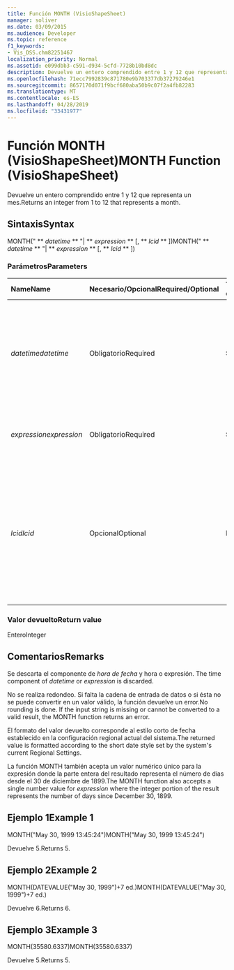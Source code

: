 ```yaml
---
title: Función MONTH (VisioShapeSheet)
manager: soliver
ms.date: 03/09/2015
ms.audience: Developer
ms.topic: reference
f1_keywords:
- Vis_DSS.chm82251467
localization_priority: Normal
ms.assetid: e099dbb3-c591-d934-5cfd-7728b10bd8dc
description: Devuelve un entero comprendido entre 1 y 12 que representa un mes.
ms.openlocfilehash: 71ecc7992839c871780e9b703377db37279246e1
ms.sourcegitcommit: 8657170d071f9bcf680aba50b9c07f2a4fb82283
ms.translationtype: MT
ms.contentlocale: es-ES
ms.lasthandoff: 04/28/2019
ms.locfileid: "33431977"
---
```

# <a name="month-function-visioshapesheet"></a><span data-ttu-id="9a96c-103">Función MONTH (VisioShapeSheet)</span><span class="sxs-lookup"><span data-stu-id="9a96c-103">MONTH Function (VisioShapeSheet)</span></span>

<span data-ttu-id="9a96c-104">Devuelve un entero comprendido entre 1 y 12 que representa un mes.</span><span class="sxs-lookup"><span data-stu-id="9a96c-104">Returns an integer from 1 to 12 that represents a month.</span></span>
  
## <a name="syntax"></a><span data-ttu-id="9a96c-105">Sintaxis</span><span class="sxs-lookup"><span data-stu-id="9a96c-105">Syntax</span></span>

<span data-ttu-id="9a96c-106">MONTH(" \*\* *datetime* \*\* "| \*\* *expression* \*\* [, \*\* *lcid* \*\* ])</span><span class="sxs-lookup"><span data-stu-id="9a96c-106">MONTH(" \*\* *datetime* \*\* "| \*\* *expression* \*\* [, \*\* *lcid* \*\* ])</span></span> 
  
### <a name="parameters"></a><span data-ttu-id="9a96c-107">Parámetros</span><span class="sxs-lookup"><span data-stu-id="9a96c-107">Parameters</span></span>

|<span data-ttu-id="9a96c-108">**Name**</span><span class="sxs-lookup"><span data-stu-id="9a96c-108">**Name**</span></span>|<span data-ttu-id="9a96c-109">**Necesario/Opcional**</span><span class="sxs-lookup"><span data-stu-id="9a96c-109">**Required/Optional**</span></span>|<span data-ttu-id="9a96c-110">**Tipo de datos**</span><span class="sxs-lookup"><span data-stu-id="9a96c-110">**Data Type**</span></span>|<span data-ttu-id="9a96c-111">**Descripción**</span><span class="sxs-lookup"><span data-stu-id="9a96c-111">**Description**</span></span>|
|:-----|:-----|:-----|:-----|
| <span data-ttu-id="9a96c-112">_datetime_</span><span class="sxs-lookup"><span data-stu-id="9a96c-112">_datetime_</span></span> <br/> |<span data-ttu-id="9a96c-113">Obligatorio</span><span class="sxs-lookup"><span data-stu-id="9a96c-113">Required</span></span>  <br/> |<span data-ttu-id="9a96c-114">**String**</span><span class="sxs-lookup"><span data-stu-id="9a96c-114">**String**</span></span> <br/> |<span data-ttu-id="9a96c-115">Cualquier cadena que se pueda reconocer como una fecha y una hora, o una referencia a una celda que contenga una fecha y una hora.</span><span class="sxs-lookup"><span data-stu-id="9a96c-115">Any string commonly recognized as a date and time or a reference to a cell containing a date and time.</span></span>  <br/> |
| <span data-ttu-id="9a96c-116">_expression_</span><span class="sxs-lookup"><span data-stu-id="9a96c-116">_expression_</span></span> <br/> |<span data-ttu-id="9a96c-117">Obligatorio</span><span class="sxs-lookup"><span data-stu-id="9a96c-117">Required</span></span>  <br/> |<span data-ttu-id="9a96c-118">**String**</span><span class="sxs-lookup"><span data-stu-id="9a96c-118">**String**</span></span> <br/> | <span data-ttu-id="9a96c-119">Cualquier expresión que produzca como resultado una fecha y una hora.</span><span class="sxs-lookup"><span data-stu-id="9a96c-119">Any expression that yields a date and time.</span></span>  <br/> |
| <span data-ttu-id="9a96c-120">_lcid_</span><span class="sxs-lookup"><span data-stu-id="9a96c-120">_lcid_</span></span> <br/> |<span data-ttu-id="9a96c-121">Opcional</span><span class="sxs-lookup"><span data-stu-id="9a96c-121">Optional</span></span>  <br/> |<span data-ttu-id="9a96c-122">**Number**</span><span class="sxs-lookup"><span data-stu-id="9a96c-122">**Number**</span></span> <br/> |<span data-ttu-id="9a96c-123">Identificador regional que se usa para evaluar información de fecha y hora que no sea local.</span><span class="sxs-lookup"><span data-stu-id="9a96c-123">The locale identifier to be used in evaluating a nonlocal datetime.</span></span> <span data-ttu-id="9a96c-124">El identificador regional es un número que se describe en los archivos de encabezado del sistema.</span><span class="sxs-lookup"><span data-stu-id="9a96c-124">The locale identifier is a number described in the system header files.</span></span>  <br/> |
   
### <a name="return-value"></a><span data-ttu-id="9a96c-125">Valor devuelto</span><span class="sxs-lookup"><span data-stu-id="9a96c-125">Return value</span></span>

<span data-ttu-id="9a96c-126">Entero</span><span class="sxs-lookup"><span data-stu-id="9a96c-126">Integer</span></span>
  
## <a name="remarks"></a><span data-ttu-id="9a96c-127">Comentarios</span><span class="sxs-lookup"><span data-stu-id="9a96c-127">Remarks</span></span>

<span data-ttu-id="9a96c-128">Se descarta el componente de _hora de fecha_ y hora o expresión. </span><span class="sxs-lookup"><span data-stu-id="9a96c-128">The time component of  _datetime_ or  _expression_ is discarded.</span></span> 
  
<span data-ttu-id="9a96c-p102">No se realiza redondeo. Si falta la cadena de entrada de datos o si ésta no se puede convertir en un valor válido, la función devuelve un error.</span><span class="sxs-lookup"><span data-stu-id="9a96c-p102">No rounding is done. If the input string is missing or cannot be converted to a valid result, the MONTH function returns an error.</span></span>
  
<span data-ttu-id="9a96c-131">El formato del valor devuelto corresponde al estilo corto de fecha establecido en la configuración regional actual del sistema.</span><span class="sxs-lookup"><span data-stu-id="9a96c-131">The returned value is formatted according to the short date style set by the system's current Regional Settings.</span></span>
  
<span data-ttu-id="9a96c-132">La función MONTH también acepta un  valor numérico único para la expresión donde la parte entera del resultado representa el número de días desde el 30 de diciembre de 1899.</span><span class="sxs-lookup"><span data-stu-id="9a96c-132">The MONTH function also accepts a single number value for  _expression_ where the integer portion of the result represents the number of days since December 30, 1899.</span></span> 
  
## <a name="example-1"></a><span data-ttu-id="9a96c-133">Ejemplo 1</span><span class="sxs-lookup"><span data-stu-id="9a96c-133">Example 1</span></span>

<span data-ttu-id="9a96c-134">MONTH("May 30, 1999 13:45:24")</span><span class="sxs-lookup"><span data-stu-id="9a96c-134">MONTH("May 30, 1999 13:45:24")</span></span>
  
<span data-ttu-id="9a96c-135">Devuelve 5.</span><span class="sxs-lookup"><span data-stu-id="9a96c-135">Returns 5.</span></span>
  
## <a name="example-2"></a><span data-ttu-id="9a96c-136">Ejemplo 2</span><span class="sxs-lookup"><span data-stu-id="9a96c-136">Example 2</span></span>

<span data-ttu-id="9a96c-137">MONTH(DATEVALUE("May 30, 1999")+7 ed.)</span><span class="sxs-lookup"><span data-stu-id="9a96c-137">MONTH(DATEVALUE("May 30, 1999")+7 ed.)</span></span>
  
<span data-ttu-id="9a96c-138">Devuelve 6.</span><span class="sxs-lookup"><span data-stu-id="9a96c-138">Returns 6.</span></span>
  
## <a name="example-3"></a><span data-ttu-id="9a96c-139">Ejemplo 3</span><span class="sxs-lookup"><span data-stu-id="9a96c-139">Example 3</span></span>

<span data-ttu-id="9a96c-140">MONTH(35580.6337)</span><span class="sxs-lookup"><span data-stu-id="9a96c-140">MONTH(35580.6337)</span></span>
  
<span data-ttu-id="9a96c-141">Devuelve 5.</span><span class="sxs-lookup"><span data-stu-id="9a96c-141">Returns 5.</span></span>
  


